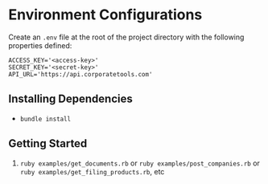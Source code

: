 # Environment Configurations
Create an `.env` file at the root of the project directory with the following properties defined:

```
ACCESS_KEY='<access-key>'
SECRET_KEY='<secret-key>'
API_URL='https://api.corporatetools.com'
```

## Installing Dependencies
- `bundle install`

## Getting Started
1. `ruby examples/get_documents.rb` or `ruby examples/post_companies.rb` or `ruby examples/get_filing_products.rb`, etc